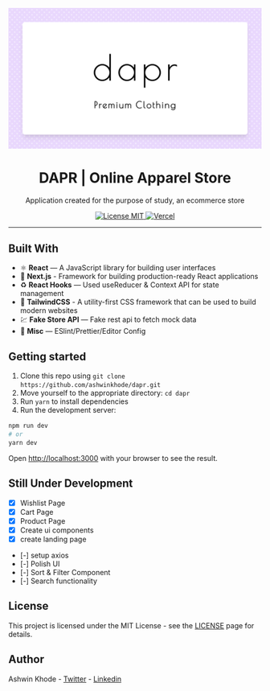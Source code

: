 <h1 align="center">
<br>
  <img src=".github/banner.png" alt="dapr" width="640">
<br>
<br>
DAPR | Online Apparel Store
</h1>

<p align="center">
Application created for the purpose of study, an ecommerce store
</p>

<p align="center">
  <a href="https://opensource.org/licenses/MIT">
    <img src="https://img.shields.io/badge/License-MIT-blue.svg" alt="License MIT">
  </a>
  
  <a href='https://dapr.vercel.app'>
    <img src="https://vercelbadge.vercel.app/api/ashwinkhode/dapr" alt="Vercel">
  </a>

</p>

<!-- <div align="center">
<img src=".github/preview8.gif" width="150" />
<img src=".github/preview1.png" width="150" />
<img src=".github/preview2.png" width="150" />
<img src=".github/preview3.png" width="150" />
<img src=".github/preview7.png" width="150" />
<img src=".github/preview4.png" width="150" />
<img src=".github/preview5.png" width="150" />
<img src=".github/preview6.png" width="150" />
</div> -->

<hr />

## Built With

-   ⚛️ **React** — A JavaScript library for building user interfaces
-   🔼 **Next.js** - Framework for building production-ready React applications
-   ♻ **React Hooks** — Used useReducer & Context API for state management
-   🌸 **TailwindCSS** - A utility-first CSS framework that can be used to build modern websites
-   💹 **Fake Store API** — Fake rest api to fetch mock data
-   💖 **Misc** — ESlint/Prettier/Editor Config

## Getting started

1. Clone this repo using `git clone https://github.com/ashwinkhode/dapr.git`
2. Move yourself to the appropriate directory: `cd dapr`<br />
3. Run `yarn` to install dependencies<br />
4. Run the development server:

```bash
npm run dev
# or
yarn dev
```

Open [http://localhost:3000](http://localhost:3000) with your browser to see the result.

## Still Under Development

-   [x] Wishlist Page
-   [x] Cart Page
-   [x] Product Page
-   [x] Create ui components
-   [x] create landing page
-   [-] setup axios
-   [-] Polish UI
-   [-] Sort & Filter Component
-   [-] Search functionality

## License

This project is licensed under the MIT License - see the [LICENSE](https://opensource.org/licenses/MIT) page for details.

## Author

Ashwin Khode - [Twitter](https://www.twitter.com/ashwin4real) - [Linkedin](https://www.linkedin.com/in/ashwin-khode/)
